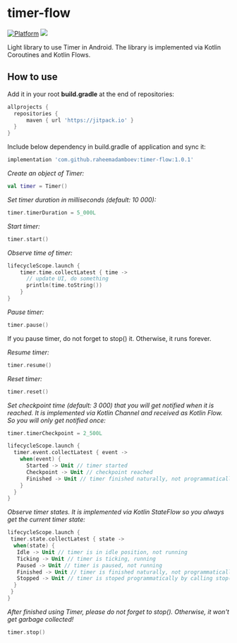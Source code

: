 # timer-flow

[![Platform](https://img.shields.io/badge/platform-android-green.svg)](http://developer.android.com/index.html)
[![](https://jitpack.io/v/raheemadamboev/timer-flow.svg)](https://jitpack.io/#raheemadamboev/timer-flow)

Light library to use Timer in Android. The library is implemented via Kotlin Coroutines and Kotlin Flows.

## How to use

Add it in your root **build.gradle** at the end of repositories:
```groovy
allprojects {
  repositories {
	  maven { url 'https://jitpack.io' }
  }
}
```  

Include below dependency in build.gradle of application and sync it:
```groovy
implementation 'com.github.raheemadamboev:timer-flow:1.0.1'
```

*Create an object of Timer:*

```kotlin
val timer = Timer()
```

*Set timer duration in milliseconds (default: 10 000):*

```kotlin
timer.timerDuration = 5_000L
```

*Start timer:*

```kotlin
timer.start()
```

*Observe time of timer:*

```kotlin
lifecycleScope.launch {
    timer.time.collectLatest { time ->
      // update UI, do something
      println(time.toString())
    }
}
```

*Pause timer:*

```kotlin
timer.pause()
```
If you pause timer, do not forget to stop() it. Otherwise, it runs forever.

*Resume timer:*

```kotlin
timer.resume()
```

*Reset timer:*

```kotlin
timer.reset()
```

*Set checkpoint time (default: 3 000) that you will get notified when it is reached. It is implemented via Kotlin Channel and received as Kotlin Flow. So you will only get notified once:*

```kotlin
timer.timerCheckpoint = 2_500L

lifecycleScope.launch {
  timer.event.collectLatest { event ->
    when(event) {
      Started -> Unit // timer started
      Checkpoint -> Unit // checkpoint reached
      Finished -> Unit // timer finished naturally, not programmatically
    }
  }
}
```

*Observe timer states. It is implemented via Kotlin StateFlow so you always get the current timer state:*

```kotlin
lifecycleScope.launch {
 timer.state.collectLatest { state ->
  when(state) {
   Idle -> Unit // timer is in idle position, not running
   Ticking -> Unit // timer is ticking, running
   Paused -> Unit // timer is paused, not running
   Finished -> Unit // timer is finished naturally, not programmatically finished, not running
   Stopped -> Unit // timer is stoped programmatically by calling stop() function, not running
  }
 }
}
```

*After finished using Timer, please do not forget to stop(). Otherwise, it won't get garbage collected!*

```kotlin
timer.stop()
```
